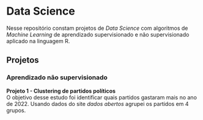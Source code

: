 # Data Science

Nesse repositório constam projetos de *Data Science* com algoritmos de *Machine Learning* de aprendizado supervisionado e não supervisionado aplicado na linguagem R.

## Projetos

### Aprendizado não supervisionado

**Projeto 1 - Clustering de partidos políticos**<br>
O objetivo desse estudo foi identificar quais partidos gastaram mais no ano de 2022. Usando dados do site *dados abertos* agrupei os partidos em 4 grupos.


